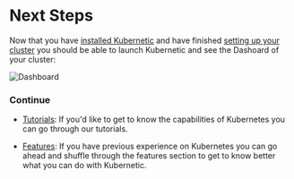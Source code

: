 # Next Steps

Now that you have [installed Kubernetic] and have finished [setting up your cluster] you should be able to launch Kubernetic and see the Dashoard of your cluster:

![Dashboard](/features/images/dashboard.png)

[installed Kubernetic]: installation/
[setting up your cluster]: setup-cluster/

### Continue

* [Tutorials]: If you'd like to get to know the capabilities of Kubernetes you can go through our tutorials.

* [Features]: If you have previous experience on Kubernetes you can go ahead and shuffle through the features section to get to know better what you can do with Kubernetic.

[Features]: features/
[Tutorials]: tutorials/

